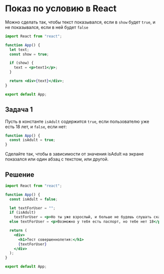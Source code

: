 # Показ по условию в React

Можно сделать так, чтобы текст показывался, если в `show` будет `true`, и не показывался, если в ней будет `false`

```jsx
import React from "react";

function App() {
  let text;
  const show = true;

  if (show) {
    text = <p>text1</p>;
  }

  return <div>{text}</div>;
}

export default App;
```

## Задача 1

Пусть в константе `isAdult` содержится `true`, если пользователю уже есть 18 лет, и `false`, если нет:

```jsx
function App() {
  const isAdult = true;
}
```

Сделайте так, чтобы в зависимости от значения isAdult на экране показался или один абзац с текстом, или другой.

## Решение

```jsx
import React from "react";

function App() {
  const isAdult = false;

  let textForUser = "";
  if (isAdult)
    textForUser = <p>Но ты уже взрослый, и больше не будешь слушать сказки</p>;
  else textForUser = <p>Возможно у тебя есть паспорт, но тебе нет 18</p>;

  return (
    <div>
      <h1>Тест совершеннолетия:</h1>
      {textForUser}
    </div>
  );
}

export default App;
```
